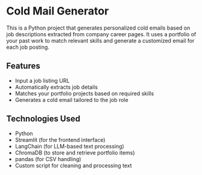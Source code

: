  
# Cold Mail Generator

This is a Python project that generates personalized cold emails based on job descriptions extracted from company career pages. It uses a portfolio of your past work to match relevant skills and generate a customized email for each job posting.

## Features

- Input a job listing URL
- Automatically extracts job details
- Matches your portfolio projects based on required skills
- Generates a cold email tailored to the job role

## Technologies Used

- Python
- Streamlit (for the frontend interface)
- LangChain (for LLM-based text processing)
- ChromaDB (to store and retrieve portfolio items)
- pandas (for CSV handling)
- Custom script for cleaning and processing text




